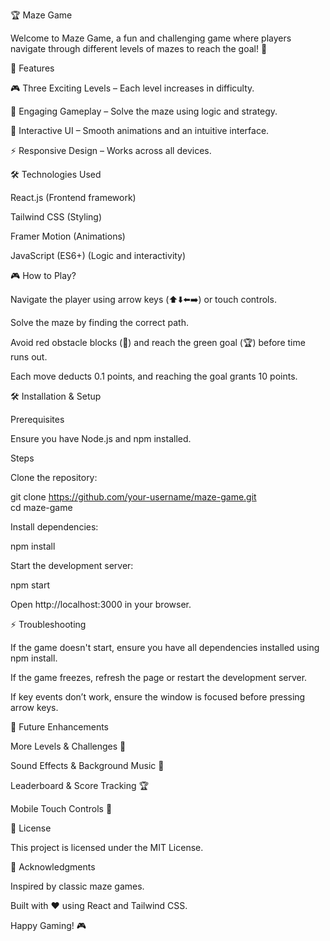 🏆 Maze Game

Welcome to Maze Game, a fun and challenging game where players navigate through different levels of mazes to reach the goal! 🏁

🚀 Features

🎮 Three Exciting Levels – Each level increases in difficulty.

🧠 Engaging Gameplay – Solve the maze using logic and strategy.

🎨 Interactive UI – Smooth animations and an intuitive interface.

⚡ Responsive Design – Works across all devices.

🛠 Technologies Used

React.js (Frontend framework)

Tailwind CSS (Styling)

Framer Motion (Animations)

JavaScript (ES6+) (Logic and interactivity)

🎮 How to Play?

Navigate the player using arrow keys (⬆️⬇️⬅️➡️) or touch controls.

Solve the maze by finding the correct path.

Avoid red obstacle blocks (🚧) and reach the green goal (🏆) before time runs out.

Each move deducts 0.1 points, and reaching the goal grants 10 points.

🛠 Installation & Setup

Prerequisites

Ensure you have Node.js and npm installed.

Steps

Clone the repository:

git clone https://github.com/your-username/maze-game.git  
cd maze-game  

Install dependencies:

npm install  

Start the development server:

npm start  

Open http://localhost:3000 in your browser.

⚡ Troubleshooting

If the game doesn't start, ensure you have all dependencies installed using npm install.

If the game freezes, refresh the page or restart the development server.

If key events don’t work, ensure the window is focused before pressing arrow keys.

📌 Future Enhancements

More Levels & Challenges 🚀

Sound Effects & Background Music 🎵

Leaderboard & Score Tracking 🏆

Mobile Touch Controls 📱

📜 License

This project is licensed under the MIT License.

🙌 Acknowledgments

Inspired by classic maze games.

Built with ❤️ using React and Tailwind CSS.

Happy Gaming! 🎮



 
